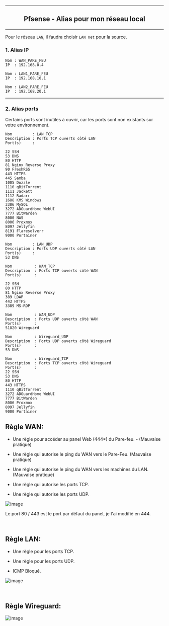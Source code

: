 ------------------------------------------------------------------------------------------------------------------------------------------------------------------------------------------
## <p align='center'> Pfsense - Alias pour mon réseau local </p>
------------------------------------------------------------------------------------------------------------------------------------------------------------------------------------------
Pour le réseau `LAN`, il faudra choisir `LAN net` pour la source. 

### 1. Alias IP
```
Nom : WAN_PARE_FEU
IP  : 192.168.0.4

Nom : LAN1_PARE_FEU
IP  : 192.168.10.1

Nom : LAN2_PARE_FEU
IP  : 192.168.20.1
```

------------------------------------------------------------------------------------------------------------------------------------------------------------------------------------------
### 2. Alias ports
Certains ports sont inutiles à ouvrir, car les ports sont non existants sur votre environnement. 
```
Nom         : LAN_TCP
Description : Ports TCP ouverts côté LAN
Port(s)     :

22 SSH
53 DNS
80 HTTP
81 Nginx Reverse Proxy
90 FreshRSS
443 HTTPS
445 Samba
1005 Dozzle
1110 qBitTorrent
1111 Jackett
1112 Radarr
1688 KMS Windows
3306 MySQL
3272 ADGuardHome WebUI
7777 BitWarden
8000 NAS
8006 Proxmox
8097 Jellyfin
8191 Flaresolverr
9000 Portainer
```

```
Nom         : LAN_UDP
Description : Ports UDP ouverts côté LAN
Port(s)     :
53 DNS
```


```
Nom          : WAN_TCP
Description  : Ports TCP ouverts côté WAN
Port(s)      :

22 SSH
80 HTTP
81 Nginx Reverse Proxy
389 LDAP
443 HTTPS
3389 MS-RDP
```

```
Nom          : WAN_UDP
Description  : Ports UDP ouverts côté WAN
Port(s)      :
51820 Wireguard
```

```
Nom          : Wireguard_UDP
Description  : Ports UDP ouverts côté Wireguard
Port(s)      :
53 DNS
```

```
Nom          : Wireguard_TCP
Description  : Ports TCP ouverts côté Wireguard
Port(s)      :
22 SSH
53 DNS
80 HTTP
443 HTTPS
1110 qBitTorrent
3272 ADGuardHome WebUI
7777 BitWarden
8006 Proxmox
8097 Jellyfin
9000 Portainer
```




## Règle WAN:
- Une règle pour accéder au panel Web (444*) du Pare-feu. -  (Mauvaise pratique)

- Une règle qui autorise le ping du WAN vers le Pare-Feu. (Mauvaise pratique)

- Une règle qui autorise le ping du WAN vers les machines du LAN. (Mauvaise pratique)

- Une règle qui autorise les ports TCP.

- Une règle qui autorise les ports UDP.

![image](https://github.com/dexter74/Linux/assets/35907/63bf4ab9-2aa1-4851-8663-0579c2f169e7)

Le port 80 / 443 est le port par défaut du panel, je l'ai modifié en 444.

<br />

## Règle LAN:
- Une règle pour les ports TCP.

- Une règle pour les ports UDP.

- ICMP Bloqué.

![image](https://github.com/dexter74/Linux/assets/35907/5c51a659-0e76-450b-ae1f-fe8a02157756)


<br />

## Règle Wireguard:
![image](https://github.com/dexter74/Linux/assets/35907/ecc4ecbd-3d4d-4319-ae16-a88714cc15e4)


